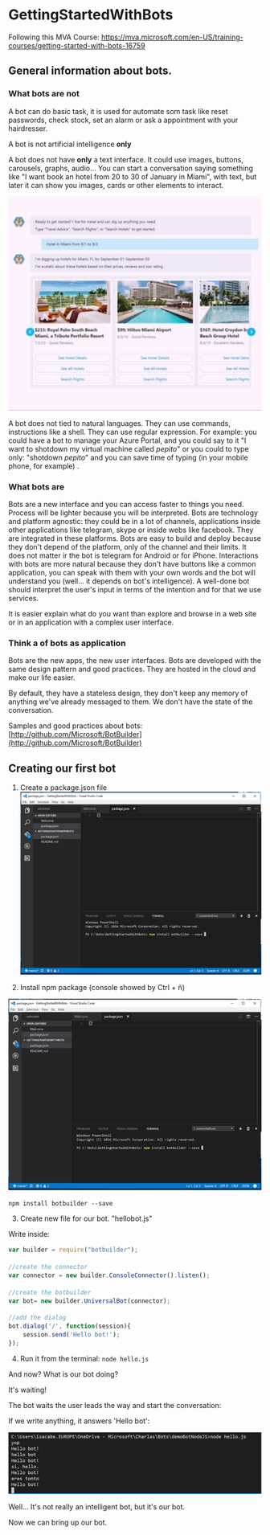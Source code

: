 # GettingStartedWithBots
Following this MVA Course: https://mva.microsoft.com/en-US/training-courses/getting-started-with-bots-16759

## General information about bots.

### What bots are not
A bot can do basic task, it is used for automate som task like reset passwords, check stock, set an alarm or ask a appointment with your hairdresser. 

A bot is not artificial intelligence **only** 

A bot does not have **only** a text interface. 
It could use images, buttons, carousels, graphs, audio...
You can start a conversation saying something like "I want book an hotel from 20 to 30 of January in Miami", with text, but later it can show you images, cards or other elements to interact.

![Screenshot cards](/images/hotel1.png)

A bot does not tied to natural languages. They can use commands, instructions like a shell. They can use regular expression. 
For example: you could have a bot to manage your Azure Portal, and you could say to it "I want to shotdown my virtual machine called *pepito*" or you could to type only: "shotdown *pepito*" and you can save time of typing (in your mobile phone, for example) .

### What bots are
Bots are a new interface and you can access faster to things you need. Process will be lighter because you will be interpreted.
Bots are technology and platform agnostic: they could be in a lot of channels, applications inside other applications like telegram, skype or inside webs like facebook. They are integrated in these platforms.
Bots are easy to build and deploy because they don't depend of the platform, only of the channel and their limits. It does not matter ir the bot is telegram for Android or for iPhone. 
Interactions with bots are more natural because they don't have buttons like a common application, you can speak with them with your own words and the bot will understand you (well... it depends on bot's intelligence).
A well-done bot should interpret the user's input in terms of the intention and for that we use services.

It is easier explain what do you want than explore and browse in a web site or in an application with a complex user interface.

### Think a of bots as application
Bots are the new apps, the new user interfaces.
Bots are developed with the same design pattern and good practices. They are hosted in the cloud and make our life easier. 

By default, they have a stateless design, they don't keep any memory of anything we've already messaged to them. We don't have the state of the conversation. 

Samples and good practices about bots: [http://github.com/Microsoft/BotBuilder](http://github.com/Microsoft/BotBuilder)

## Creating our first bot
1) Create a package.json file
![Visual Studio Code, new file](/images/bot2.png)

2) Install npm package  (console showed by Ctrl + ñ)

![Visual Studio Code, console](/images/console3.png)

`npm install botbuilder --save`

3) Create new file for our bot. "hellobot.js"

Write inside:

```javascript
var builder = require("botbuilder");

//create the connector
var connector = new builder.ConsoleConnector().listen();

//create the botbuilder
var bot= new builder.UniversalBot(connector);

//add the dialog
bot.dialog('/', function(session){
    session.send('Hello bot!');
});
```
4) Run it from the terminal:
`node hello.js`

And now?
What is our bot doing?

It's waiting!

The bot waits the user leads the way and start the conversation:

If we write anything, it answers 'Hello bot':

![Visual Studio Code, console, bot running](/images/run4.png)

Well... It's not really an intelligent bot, but it's our bot. 

Now we can bring up our bot.